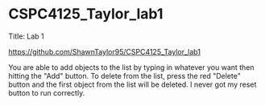 # CSPC4125_Taylor_lab1

Title: Lab 1

https://github.com/ShawnTaylor95/CSPC4125_Taylor_lab1

You are able to add objects to the list by typing in whatever you want then hitting the "Add" button. 
To delete from the list, press the red "Delete" button and the first object from the list will be deleted.
I never got my reset button to run correctly.
